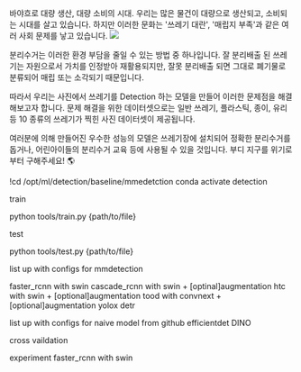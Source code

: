 바야흐로 대량 생산, 대량 소비의 시대. 우리는 많은 물건이 대량으로 생산되고, 소비되는 시대를 살고 있습니다. 하지만 이러한 문화는 '쓰레기 대란', '매립지 부족'과 같은 여러 사회 문제를 낳고 있습니다.
<img src="https://s3-ap-northeast-2.amazonaws.com/prod-aistages-public/app/Users/00000274/files/7645ad37-9853-4a85-b0a8-f0f151ef05be..png"/>


분리수거는 이러한 환경 부담을 줄일 수 있는 방법 중 하나입니다. 잘 분리배출 된 쓰레기는 자원으로서 가치를 인정받아 재활용되지만, 잘못 분리배출 되면 그대로 폐기물로 분류되어 매립 또는 소각되기 때문입니다.

따라서 우리는 사진에서 쓰레기를 Detection 하는 모델을 만들어 이러한 문제점을 해결해보고자 합니다. 문제 해결을 위한 데이터셋으로는 일반 쓰레기, 플라스틱, 종이, 유리 등 10 종류의 쓰레기가 찍힌 사진 데이터셋이 제공됩니다.

여러분에 의해 만들어진 우수한 성능의 모델은 쓰레기장에 설치되어 정확한 분리수거를 돕거나, 어린아이들의 분리수거 교육 등에 사용될 수 있을 것입니다. 부디 지구를 위기로부터 구해주세요! 🌎


!cd /opt/ml/detection/baseline/mmedetction
conda activate detection

train

python tools/train.py {path/to/file}

test

python tools/test.py {path/to/file}


list up with configs for mmdetection

faster_rcnn with swin
cascade_rcnn with swin + [optinal]augmentation
htc with swin + [optional]augmentation
tood with convnext + [optional]augmentation
yolox
detr

list up with configs for naive model from github
efficientdet
DINO

cross vaildation

experiment
faster_rcnn with swin
